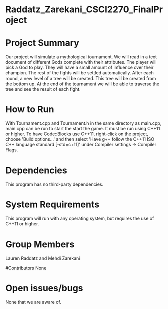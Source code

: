 # Raddatz_Zarekani_CSCI2270_FinalProject

# Project Summary
Our project will simulate a mythological tournament. We will read in a text document of different Gods complete with their attributes. The player will pick a God to play. They will have a small amount of influence over their champion. The rest of the fights will be settled automatically. After each round, a new level of a tree will be created. This tree will be created from the bottom up. At the end of the tournament we will be able to traverse the tree and see the result of each fight.

# How to Run
With Tournament.cpp and Tournament.h in the same directory as main.cpp, main.cpp can be run to start the start the game. It must be run using C++11 or higher. To have Code::Blocks use C++11, right-click on the project, choose 'Build options...' and then select 'Have g++ follow the C++11 ISO C++ language standard [-std=c+11]' under Compiler settings -> Compiler Flags.

# Dependencies 
This program has no third-party dependencies.

# System Requirements
This program will run with any operating system, but requires the use of C++11 or higher.

# Group Members
Lauren Raddatz and Mehdi Zarekani

#Contributors
None

# Open issues/bugs
None that we are aware of.
